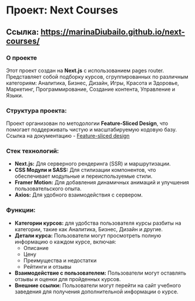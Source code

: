 # Проект: Next Courses

## Ссылка: https://marinaDiubailo.github.io/next-courses/

### О проекте

Этот проект создан на **Next.js** с использованием pages router. Представляет собой подборку курсов, сгруппированных по различным категориям: Аналитика, Бизнес, Дизайн, Игры, Красота и Здоровье, Маркетинг, Программирование, Создание контента, Управление и Языки.

### Структура проекта:

Проект организован по методологии **Feature-Sliced Design**, что помогает поддерживать чистую и масштабируемую кодовую базу.
Ссылка на документацию - [Feature-sliced design](https://feature-sliced.design/docs/get-started/tutorial)

### Стек технологий:

<ul>
  <li><strong>Next.js:</strong> Для серверного рендеринга (SSR) и маршрутизации.</li>
  <li><strong>CSS Модули и SASS:</strong> Для стилизации компонентов, что обеспечивает модульные и переиспользуемые стили.</li>
  <li><strong>Framer Motion:</strong> Для добавления динамичных анимаций и улучшения пользовательского опыта.</li>
  <li><strong>Axios:</strong> Для удобного взаимодействия с сервером.</li>
</ul>

### Функции:

<ul>
  <li><strong>Категории курсов:</strong> для удобства пользователя курсы разбиты на категории, такие как Аналитика, Бизнес, Дизайн и другие.</li>
  <li><strong>Детали курса:</strong> Пользователи могут просмотреть полную информацию о каждом курсе, включая:
    <ul>
      <li>Описание</li>
      <li>Цену</li>
      <li>Преимущества и недостатки</li>
      <li>Рейтинги и отзывы</li>
    </ul>
  </li>
  <li><strong>Взаимодействие с пользователем:</strong> Пользователи могут оставлять отзывы и оценки для пройденных курсов.</li>
  <li><strong>Внешние ссылки:</strong> Пользователи могут перейти на сайт учебного заведения для получения дополнительной информации о курсе.</li>
</ul>
